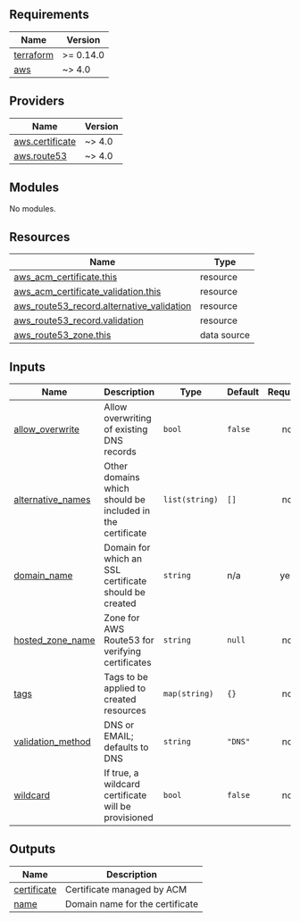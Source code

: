 <!-- BEGIN_TF_DOCS -->
## Requirements

| Name | Version |
|------|---------|
| <a name="requirement_terraform"></a> [terraform](#requirement\_terraform) | >= 0.14.0 |
| <a name="requirement_aws"></a> [aws](#requirement\_aws) | ~> 4.0 |

## Providers

| Name | Version |
|------|---------|
| <a name="provider_aws.certificate"></a> [aws.certificate](#provider\_aws.certificate) | ~> 4.0 |
| <a name="provider_aws.route53"></a> [aws.route53](#provider\_aws.route53) | ~> 4.0 |

## Modules

No modules.

## Resources

| Name | Type |
|------|------|
| [aws_acm_certificate.this](https://registry.terraform.io/providers/hashicorp/aws/latest/docs/resources/acm_certificate) | resource |
| [aws_acm_certificate_validation.this](https://registry.terraform.io/providers/hashicorp/aws/latest/docs/resources/acm_certificate_validation) | resource |
| [aws_route53_record.alternative_validation](https://registry.terraform.io/providers/hashicorp/aws/latest/docs/resources/route53_record) | resource |
| [aws_route53_record.validation](https://registry.terraform.io/providers/hashicorp/aws/latest/docs/resources/route53_record) | resource |
| [aws_route53_zone.this](https://registry.terraform.io/providers/hashicorp/aws/latest/docs/data-sources/route53_zone) | data source |

## Inputs

| Name | Description | Type | Default | Required |
|------|-------------|------|---------|:--------:|
| <a name="input_allow_overwrite"></a> [allow\_overwrite](#input\_allow\_overwrite) | Allow overwriting of existing DNS records | `bool` | `false` | no |
| <a name="input_alternative_names"></a> [alternative\_names](#input\_alternative\_names) | Other domains which should be included in the certificate | `list(string)` | `[]` | no |
| <a name="input_domain_name"></a> [domain\_name](#input\_domain\_name) | Domain for which an SSL certificate should be created | `string` | n/a | yes |
| <a name="input_hosted_zone_name"></a> [hosted\_zone\_name](#input\_hosted\_zone\_name) | Zone for AWS Route53 for verifying certificates | `string` | `null` | no |
| <a name="input_tags"></a> [tags](#input\_tags) | Tags to be applied to created resources | `map(string)` | `{}` | no |
| <a name="input_validation_method"></a> [validation\_method](#input\_validation\_method) | DNS or EMAIL; defaults to DNS | `string` | `"DNS"` | no |
| <a name="input_wildcard"></a> [wildcard](#input\_wildcard) | If true, a wildcard certificate will be provisioned | `bool` | `false` | no |

## Outputs

| Name | Description |
|------|-------------|
| <a name="output_certificate"></a> [certificate](#output\_certificate) | Certificate managed by ACM |
| <a name="output_name"></a> [name](#output\_name) | Domain name for the certificate |
<!-- END_TF_DOCS -->
